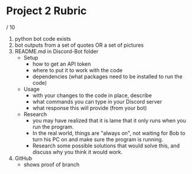 # Project 2 Rubric

 / 10

1. python bot code exists
2. bot outputs from a set of quotes OR a set of pictures
3. README.md in Discord-Bot folder
    - Setup
        - how to get an API token
        - where to put it to work with the code
        - dependencies (what packages need to be installed to run the code)
    - Usage
        - with your changes to the code in place, describe
        - what commands you can type in your Discord server
        - what response this will provide (from your bot)
    - Research
        - you may have realized that it is lame that it only runs when you run the program.
        - In the real world, things are "always on", not waiting for Bob to turn his PC on and make sure the program is running.
        - Research some possible solutions that would solve this, and discuss why you think it would work.
4. GitHub 
    - shows proof of branch